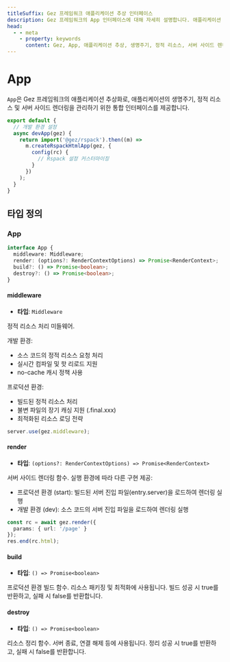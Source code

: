 ```yaml
---
titleSuffix: Gez 프레임워크 애플리케이션 추상 인터페이스
description: Gez 프레임워크의 App 인터페이스에 대해 자세히 설명합니다. 애플리케이션 생명주기 관리, 정적 리소스 처리 및 서버 사이드 렌더링 기능을 포함하여 개발자가 애플리케이션의 핵심 기능을 이해하고 사용할 수 있도록 돕습니다.
head:
  - - meta
    - property: keywords
      content: Gez, App, 애플리케이션 추상, 생명주기, 정적 리소스, 서버 사이드 렌더링, API
---
```


# App

`App`은 Gez 프레임워크의 애플리케이션 추상화로, 애플리케이션의 생명주기, 정적 리소스 및 서버 사이드 렌더링을 관리하기 위한 통합 인터페이스를 제공합니다.

```ts title="entry.node.ts"
export default {
  // 개발 환경 설정
  async devApp(gez) {
    return import('@gez/rspack').then((m) =>
      m.createRspackHtmlApp(gez, {
        config(rc) {
          // Rspack 설정 커스터마이징
        }
      })
    );
  }
}
```

## 타입 정의
### App

```ts
interface App {
  middleware: Middleware;
  render: (options?: RenderContextOptions) => Promise<RenderContext>;
  build?: () => Promise<boolean>;
  destroy?: () => Promise<boolean>;
}
```

#### middleware

- **타입**: `Middleware`

정적 리소스 처리 미들웨어.

개발 환경:
- 소스 코드의 정적 리소스 요청 처리
- 실시간 컴파일 및 핫 리로드 지원
- no-cache 캐시 정책 사용

프로덕션 환경:
- 빌드된 정적 리소스 처리
- 불변 파일의 장기 캐싱 지원 (.final.xxx)
- 최적화된 리소스 로딩 전략

```ts
server.use(gez.middleware);
```

#### render

- **타입**: `(options?: RenderContextOptions) => Promise<RenderContext>`

서버 사이드 렌더링 함수. 실행 환경에 따라 다른 구현 제공:
- 프로덕션 환경 (start): 빌드된 서버 진입 파일(entry.server)을 로드하여 렌더링 실행
- 개발 환경 (dev): 소스 코드의 서버 진입 파일을 로드하여 렌더링 실행

```ts
const rc = await gez.render({
  params: { url: '/page' }
});
res.end(rc.html);
```

#### build

- **타입**: `() => Promise<boolean>`

프로덕션 환경 빌드 함수. 리소스 패키징 및 최적화에 사용됩니다. 빌드 성공 시 true를 반환하고, 실패 시 false를 반환합니다.

#### destroy

- **타입**: `() => Promise<boolean>`

리소스 정리 함수. 서버 종료, 연결 해제 등에 사용됩니다. 정리 성공 시 true를 반환하고, 실패 시 false를 반환합니다.